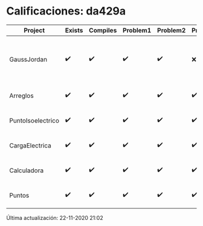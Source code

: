 # Calificaciones: da429a
|Project|Exists|Compiles|Problem1|Problem2|Problem3|Extra|Grade|CommitHash|CommitDate|CheckDate|DueDate|Comments|
|-|-|-|-|-|-|-|-|-|-|-|-|-|
|GaussJordan|✔️|✔️|✔️|✔️|❌|✔️|10.0|50aace5c5a8d1a592b536f10d08fab2a65829826|25-10-2020 00:13:22|29-10-2020 21:33:54|29-10-2020 21:00:00|//No avisa al usuario que el sistema no tiene solución/|
|Arreglos|✔️|✔️|✔️|✔️|✔️|✔️|10.0|1ff1ddae1fa309ab630dd25ad55b0aa62acc8b3a|20-10-2020 10:39:12|27-10-2020 22:23:00|22-10-2020 21:00:00|///|
|PuntoIsoelectrico|✔️|✔️|✔️|✔️|✔️|✔️|10.0|fbfc1f0827aaef51efe7a4e7a483247d2f19b2c3|22-11-2020 20:53:51|22-11-2020 21:01:03|26-11-2020 21:00:00|///|
|CargaElectrica|✔️|✔️|✔️|✔️|✔️|✔️|10.0|5d5d8f59bacd8df68a201b343209b5cb1c1a6c00|18-11-2020 12:53:14|18-11-2020 21:36:50|19-11-2020 21:00:00|///|
|Calculadora|✔️|✔️|✔️|✔️|✔️|✔️|10.0|3fc2592b4c67bb5d592aaeb5e410967f74685abe|08-10-2020 14:04:08|15-10-2020 21:24:08|15-10-2020 21:00:00|nan|
|Puntos|✔️|✔️|✔️|✔️|✔️|✔️|10.0|af6e5763ef917e746ac7ea84ed905e56274de6e6|03-11-2020 19:32:21|03-11-2020 21:31:54|05-11-2020 21:00:00|///|

Última actualización: 22-11-2020 21:02